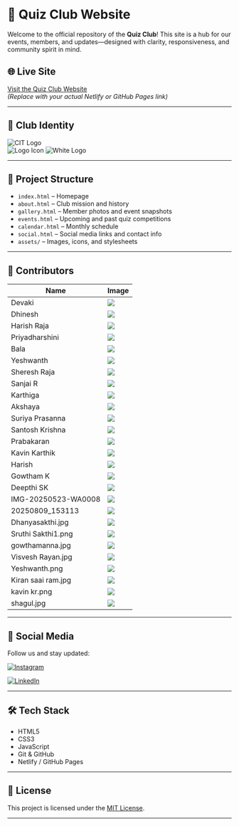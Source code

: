# 🧠 Quiz Club Website

Welcome to the official repository of the **Quiz Club**! This site is a hub for our events, members, and updates—designed with clarity, responsiveness, and community spirit in mind.

## 🌐 Live Site

[Visit the Quiz Club Website](https://your-deployment-link.netlify.app)  
*(Replace with your actual Netlify or GitHub Pages link)*

---

## 🏫 Club Identity

![CIT Logo](https://github.com/Peter2413P/QuizClub/blob/7360a91443843977e6ae5717b969c177312ee300/citlogo.png?raw=true)  
![Logo Icon](https://github.com/Peter2413P/QuizClub/blob/dff354c9147ae30ac6f8564983360f5a0e12deaa/logoic.jpg?raw=true)
![White Logo](https://github.com/Peter2413P/QuizClub/blob/0fe3431a55c526b0ef914850313ec60cba88b8ee/whitef.jpg?raw=true)

---

## 📁 Project Structure

- `index.html` – Homepage  
- `about.html` – Club mission and history  
- `gallery.html` – Member photos and event snapshots  
- `events.html` – Upcoming and past quiz competitions  
- `calendar.html` – Monthly schedule  
- `social.html` – Social media links and contact info  
- `assets/` – Images, icons, and stylesheets  

---

## 👥 Contributors

| Name              | Image |
|-------------------|-------|
| Devaki            | ![](https://github.com/Peter2413P/QuizClub/blob/main/Devaki1.jpg?raw=true) |
| Dhinesh           | ![](https://github.com/Peter2413P/QuizClub/blob/main/Dhinesh1.jpg?raw=true) |
| Harish Raja       | ![](https://github.com/Peter2413P/QuizClub/blob/main/Harish%20raja1.png?raw=true) |
| Priyadharshini    | ![](https://github.com/Peter2413P/QuizClub/blob/main/priyadharshini1.jpg?raw=true) |
| Bala              | ![](https://github.com/Peter2413P/QuizClub/blob/main/bala1.jpg?raw=true) |
| Yeshwanth         | ![](https://github.com/Peter2413P/QuizClub/blob/main/Yeshwanth.png?raw=true) |
| Sheresh Raja      | ![](https://github.com/Peter2413P/QuizClub/blob/main/Sheresh%20Raja1.jpg?raw=true) |
| Sanjai R          | ![](https://github.com/Peter2413P/QuizClub/blob/main/Sanjai%20R.jpg?raw=true) |
| Karthiga          | ![](https://github.com/Peter2413P/QuizClub/blob/69a13df2bf509c170ad13d0d9996d8941dd0a922/karthiga.jpg?raw=true) |
| Akshaya           | ![](https://github.com/Peter2413P/QuizClub/blob/69a13df2bf509c170ad13d0d9996d8941dd0a922/akshaya.jpg?raw=true) |
| Suriya Prasanna   | ![](https://github.com/Peter2413P/QuizClub/blob/69a13df2bf509c170ad13d0d9996d8941dd0a922/Suriya%20Prasanna.webp?raw=true) |
| Santosh Krishna   | ![](https://github.com/Peter2413P/QuizClub/blob/69a13df2bf509c170ad13d0d9996d8941dd0a922/Santosh%20Krishna.jpg?raw=true) |
| Prabakaran        | ![](https://github.com/Peter2413P/QuizClub/blob/69a13df2bf509c170ad13d0d9996d8941dd0a922/Prabakaran.PNG?raw=true) |
| Kavin Karthik     | ![](https://github.com/Peter2413P/QuizClub/blob/69a13df2bf509c170ad13d0d9996d8941dd0a922/Kavin%20karthik.jpg?raw=true) |
| Harish            | ![](https://github.com/Peter2413P/QuizClub/blob/69a13df2bf509c170ad13d0d9996d8941dd0a922/Harish.jpg?raw=true) |
| Gowtham K         | ![](https://github.com/Peter2413P/QuizClub/blob/69a13df2bf509c170ad13d0d9996d8941dd0a922/Gowtham%20K.jpg?raw=true) |
| Deepthi SK        | ![](https://github.com/Peter2413P/QuizClub/blob/69a13df2bf509c170ad13d0d9996d8941dd0a922/Deepthi%20SK.jpg?raw=true) |
| IMG-20250523-WA0008 | ![](https://github.com/Peter2413P/QuizClub/blob/69a13df2bf509c170ad13d0d9996d8941dd0a922/IMG-20250523-WA0008.jpg?raw=true) |
| 20250809_153113   | ![](https://github.com/Peter2413P/QuizClub/blob/69a13df2bf509c170ad13d0d9996d8941dd0a922/20250809_153113.jpg?raw=true) |
| Dhanyasakthi.jpg      | ![](https://github.com/Peter2413P/QuizClub/blob/dff354c9147ae30ac6f8564983360f5a0e12deaa/Dhanyasakthi.jpg?raw=true) |
| Sruthi Sakthi1.png    | ![](https://github.com/Peter2413P/QuizClub/blob/dff354c9147ae30ac6f8564983360f5a0e12deaa/Sruthi%20Sakthi1.png?raw=true) |
| gowthamanna.jpg       | ![](https://github.com/Peter2413P/QuizClub/blob/dff354c9147ae30ac6f8564983360f5a0e12deaa/gowthamanna.jpg?raw=true) |
| Visvesh Rayan.jpg     | ![](https://github.com/Peter2413P/QuizClub/blob/dff354c9147ae30ac6f8564983360f5a0e12deaa/Visvesh%20Rayan.jpg?raw=true) |
| Yeshwanth.png         | ![](https://github.com/Peter2413P/QuizClub/blob/dff354c9147ae30ac6f8564983360f5a0e12deaa/Yeshwanth.png?raw=true) |
| Kiran saai ram.jpg    | ![](https://github.com/Peter2413P/QuizClub/blob/dff354c9147ae30ac6f8564983360f5a0e12deaa/Kiran%20saai%20ram.jpg?raw=true) |
| kavin kr.png          | ![](https://github.com/Peter2413P/QuizClub/blob/dff354c9147ae30ac6f8564983360f5a0e12deaa/kavin%20kr.png?raw=true) |
| shagul.jpg            | ![](https://github.com/Peter2413P/QuizClub/blob/dff354c9147ae30ac6f8564983360f5a0e12deaa/shagul.jpg?raw=true) |

---

## 📱 Social Media

Follow us and stay updated:

[![Instagram](https://github.com/Peter2413P/QuizClub/blob/dff354c9147ae30ac6f8564983360f5a0e12deaa/instagram.jpg?raw=true)](https://www.instagram.com/https://www.instagram.com/citquizclub?utm_source=ig_web_button_share_sheet&igsh=ZDNlZDc0MzIxNw==)

[![LinkedIn](https://github.com/Peter2413P/QuizClub/blob/dff354c9147ae30ac6f8564983360f5a0e12deaa/linkedin.png?raw=true)](https://www.linkedin.com/in/https://www.linkedin.com/company/quiz-club-qc/)

---

## 🛠️ Tech Stack

- HTML5  
- CSS3  
- JavaScript  
- Git & GitHub  
- Netlify / GitHub Pages  

---

## 📄 License

This project is licensed under the [MIT License](LICENSE).

---
